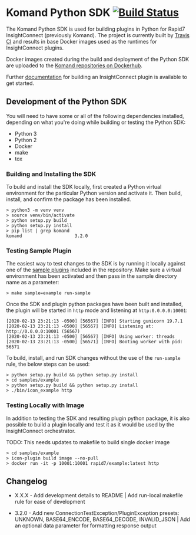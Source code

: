 
# Komand Python SDK [![Build Status](https://travis-ci.org/rapid7/komand-plugin-sdk-python.svg?branch=master)](https://travis-ci.org/rapid7/komand-plugin-sdk-python)

The Komand Python SDK is used for building plugins in Python for Rapid7 InsightConnect (previously Komand). The project
is currently built by [Travis CI](https://travis-ci.org/rapid7/komand-plugin-sdk-python) and results in base Docker 
images used as the runtimes for InsightConnect plugins.

Docker images created during the build and deployment of the Python SDK are uploaded to the [Komand repositories on 
Dockerhub](https://hub.docker.com/u/komand/).

Further [documentation](https://komand.github.io/python/start.html) for building an InsightConnect plugin is available to get started.

## Development of the Python SDK

You will need to have some or all of the following dependencies installed, depending on what you're doing while building 
or testing the Python SDK:

- Python 3
- Python 2
- Docker
- make
- tox

### Building and Installing the SDK

To build and install the SDK locally, first created a Python virtual environment for the particular Python version and
activate it. Then build, install, and confirm the package has been installed.
```
> python3 -m venv venv
> source venv/bin/activate
> python setup.py build
> python setup.py install
> pip list | grep komand
komand                    3.2.0
```

### Testing Sample Plugin
The easiest way to test changes to the SDK is by running it locally against one of the [sample plugins](./samples) 
included in the repository. Make sure a virtual environment has been activated and then pass in the sample directory 
name as a parameter:
```
> make sample=example run-sample
```

Once the SDK and plugin python packages have been built and installed, the plugin will be started in `http` mode and 
listening at `http:0.0.0.0:10001`:
```
[2020-02-13 23:21:13 -0500] [56567] [INFO] Starting gunicorn 19.7.1
[2020-02-13 23:21:13 -0500] [56567] [INFO] Listening at: http://0.0.0.0:10001 (56567)
[2020-02-13 23:21:13 -0500] [56567] [INFO] Using worker: threads
[2020-02-13 23:21:13 -0500] [56571] [INFO] Booting worker with pid: 56571
```

To build, install, and run SDK changes without the use of the `run-sample` rule, the below steps can be used:
```
> python setup.py build && python setup.py install
> cd samples/example
> python setup.py build && python setup.py install
> ./bin/icon_example http
```

### Testing Locally with Image

In addition to testing the SDK and resulting plugin python package, it is also possible to build a plugin locally and 
test it as it would be used by the InsightConnect orchestrator.

TODO: This needs updates to makefile to build single docker image
```
> cd samples/example
> icon-plugin build image --no-pull
> docker run -it -p 10001:10001 rapid7/example:latest http
```

## Changelog

* X.X.X - Add development details to README |
 Add run-local makefile rule for ease of development

* 3.2.0 - Add new ConnectionTestException/PluginException presets:
 UNKNOWN, BASE64_ENCODE, BASE64_DECODE, INVALID_JSON |
 Add an optional data parameter for formatting response output